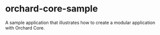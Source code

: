 # orchard-core-sample
A sample application that illustrates how to create a modular application with Orchard Core.
